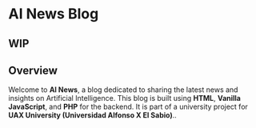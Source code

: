 # AI News Blog

## WIP

## Overview

Welcome to **AI News**, a blog dedicated to sharing the latest news and insights on Artificial Intelligence. This blog is built using **HTML**, **Vanilla JavaScript**, and **PHP** for the backend. It is part of a university project for **UAX University (Universidad Alfonso X El Sabio)**..
